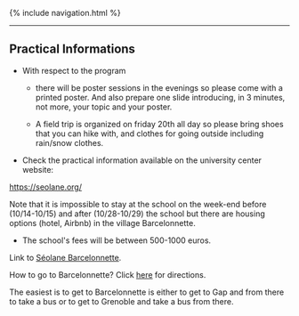 {% include navigation.html %}

---

## Practical Informations

- With respect to the program

  - there will be poster sessions in the evenings so please come with a printed poster. And also prepare one slide  introducing, in 3 minutes, not more, your topic and your poster.

  - A field trip is organized on friday 20th all day so please bring shoes that you can hike with, and clothes for going outside including rain/snow clothes.

-  Check the practical information available on the university center website:

  https://seolane.org/

  Note that it is impossible to stay at the school on the week-end before (10/14-10/15) and after (10/28-10/29) the school but there are housing options (hotel, Airbnb) in the village Barcelonnette.

- The school's fees will be between 500-1000 euros.

Link to [Séolane Barcelonnette]([https://seolane.org/](https://seolane.org/)).

How to go to Barcelonnette? Click [here]([https://www.houches-school-physics.com/practical-information/access/](https://www.google.com/maps/place/P%C3%B4le+d'accueil+universitaire+S%C3%A9olane/@44.3899424,6.6401353,17z/data=!3m1!4b1!4m6!3m5!1s0x12cc91a30426d69f:0xc62b1b01e6b58d91!8m2!3d44.3899424!4d6.642324!16s%2Fg%2F11b6d61twk)) for directions.

The easiest is to get to Barcelonnette is either to get to Gap and from there to take a bus or to get to Grenoble and take a bus from there.

